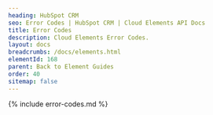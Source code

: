 ```yaml
---
heading: HubSpot CRM
seo: Error Codes | HubSpot CRM | Cloud Elements API Docs
title: Error Codes
description: Cloud Elements Error Codes.
layout: docs
breadcrumbs: /docs/elements.html
elementId: 168
parent: Back to Element Guides
order: 40
sitemap: false
---
```


{% include error-codes.md %}
